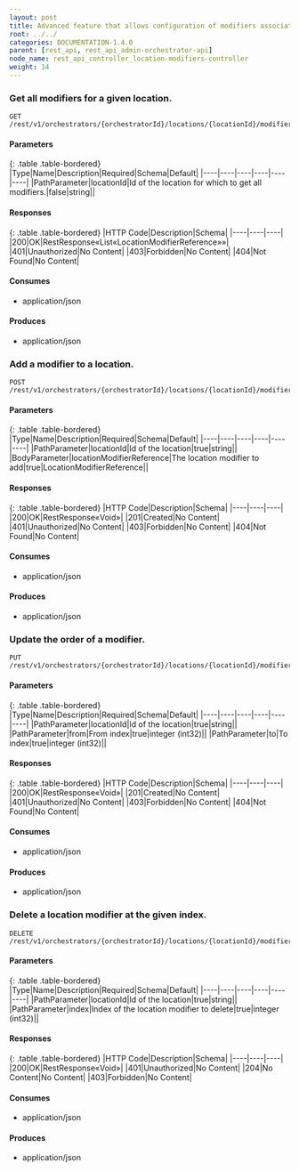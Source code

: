 ```yaml
---
layout: post
title: Advanced feature that allows configuration of modifiers associated with this location.
root: ../../
categories: DOCUMENTATION-1.4.0
parent: [rest_api, rest_api_admin-orchestrator-api]
node_name: rest_api_controller_location-modifiers-controller
weight: 14
---
```


### Get all modifiers for a given location.
```
GET /rest/v1/orchestrators/{orchestratorId}/locations/{locationId}/modifiers
```

#### Parameters

{: .table .table-bordered}
|Type|Name|Description|Required|Schema|Default|
|----|----|----|----|----|----|
|PathParameter|locationId|Id of the location for which to get all modifiers.|false|string||


#### Responses

{: .table .table-bordered}
|HTTP Code|Description|Schema|
|----|----|----|
|200|OK|RestResponse«List«LocationModifierReference»»|
|401|Unauthorized|No Content|
|403|Forbidden|No Content|
|404|Not Found|No Content|


#### Consumes

* application/json

#### Produces

* application/json

### Add a modifier to a location.
```
POST /rest/v1/orchestrators/{orchestratorId}/locations/{locationId}/modifiers
```

#### Parameters

{: .table .table-bordered}
|Type|Name|Description|Required|Schema|Default|
|----|----|----|----|----|----|
|PathParameter|locationId|Id of the location|true|string||
|BodyParameter|locationModifierReference|The location modifier to add|true|LocationModifierReference||


#### Responses

{: .table .table-bordered}
|HTTP Code|Description|Schema|
|----|----|----|
|200|OK|RestResponse«Void»|
|201|Created|No Content|
|401|Unauthorized|No Content|
|403|Forbidden|No Content|
|404|Not Found|No Content|


#### Consumes

* application/json

#### Produces

* application/json

### Update the order of a modifier.
```
PUT /rest/v1/orchestrators/{orchestratorId}/locations/{locationId}/modifiers/from/{from}/to/{to}
```

#### Parameters

{: .table .table-bordered}
|Type|Name|Description|Required|Schema|Default|
|----|----|----|----|----|----|
|PathParameter|locationId|Id of the location|true|string||
|PathParameter|from|From index|true|integer (int32)||
|PathParameter|to|To index|true|integer (int32)||


#### Responses

{: .table .table-bordered}
|HTTP Code|Description|Schema|
|----|----|----|
|200|OK|RestResponse«Void»|
|201|Created|No Content|
|401|Unauthorized|No Content|
|403|Forbidden|No Content|
|404|Not Found|No Content|


#### Consumes

* application/json

#### Produces

* application/json

### Delete a location modifier at the given index.
```
DELETE /rest/v1/orchestrators/{orchestratorId}/locations/{locationId}/modifiers/{index}
```

#### Parameters

{: .table .table-bordered}
|Type|Name|Description|Required|Schema|Default|
|----|----|----|----|----|----|
|PathParameter|locationId|Id of the location|true|string||
|PathParameter|index|Index of the location modifier to delete|true|integer (int32)||


#### Responses

{: .table .table-bordered}
|HTTP Code|Description|Schema|
|----|----|----|
|200|OK|RestResponse«Void»|
|401|Unauthorized|No Content|
|204|No Content|No Content|
|403|Forbidden|No Content|


#### Consumes

* application/json

#### Produces

* application/json

